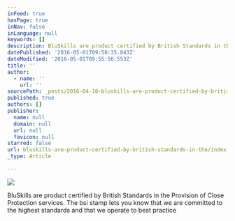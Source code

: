 ```yaml
---
inFeed: true
hasPage: true
inNav: false
inLanguage: null
keywords: []
description: BluSkills are product certified by British Standards in the Provision of Close Protection services. The bsi stamp lets you know that we are committed to the highest standards and that we operate to best practice
datePublished: '2016-05-01T09:58:35.843Z'
dateModified: '2016-05-01T09:55:56.553Z'
title: ''
author:
  - name: ''
    url: ''
sourcePath: _posts/2016-04-18-bluskills-are-product-certified-by-british-standards-in-the.md
published: true
authors: []
publisher:
  name: null
  domain: null
  url: null
  favicon: null
starred: false
url: bluskills-are-product-certified-by-british-standards-in-the/index.html
_type: Article

---
```

![](https://the-grid-user-content.s3-us-west-2.amazonaws.com/a7f2e03a-7ded-4b57-8af2-c7fc100fef3b.jpg)

BluSkills are product certified by British Standards in the Provision of Close Protection services. The bsi stamp lets you know that we are committed to the highest standards and that we operate to best practice